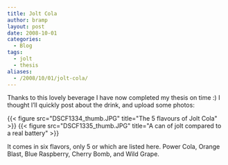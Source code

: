 ```yaml
---
title: Jolt Cola
author: bramp
layout: post
date: 2008-10-01
categories:
  - Blog
tags:
  - jolt
  - thesis
aliases:
  - /2008/10/01/jolt-cola/
---
```

Thanks to this lovely beverage I have now completed my thesis on time :) I thought I&#8217;ll quickly post about the drink, and upload some photos:

<!-- TODO link to the non-thumbnail version -->
{{< figure src="DSCF1334_thumb.JPG" title="The 5 flavours of Jolt Cola" >}}
{{< figure src="DSCF1335_thumb.JPG" title="A can of jolt compared to a real battery" >}}

It comes in six flavors, only 5 or which are listed here. Power Cola, Orange Blast, Blue Raspberry, Cherry Bomb, and Wild Grape.